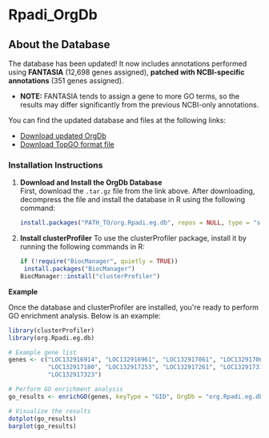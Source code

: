 # Rpadi_OrgDb

## About the Database

The database has been updated! It now includes annotations performed using **FANTASIA** (12,698 genes assigned), **patched with NCBI-specific annotations** (351 genes assigned).  

- **NOTE:** FANTASIA tends to assign a gene to more GO terms, so the results may differ significantly from the previous NCBI-only annotations.

You can find the updated database and files at the following links:

- [Download updated OrgDb](https://drive.google.com/file/d/1Q8LY-uPVpm6F1UWzjZr-9DwoEJHFzrTP/view?usp=sharing)
- [Download TopGO format file](https://github.com/GRGong/Rpadi_OrgDb/raw/refs/heads/main/fantasia.patched_ncbi.topgo.txt.gz)

### Installation Instructions

1. **Download and Install the OrgDb Database**  
   First, download the `.tar.gz` file from the link above. After downloading, decompress the file and install the database in R using the following command:

   ```r
   install.packages("PATH_TO/org.Rpadi.eg.db", repos = NULL, type = "source", force = TRUE)

2. **Install clusterProfiler**
   To use the clusterProfiler package, install it by running the following commands in R:

   ```r
   if (!require("BiocManager", quietly = TRUE))
    install.packages("BiocManager")
   BiocManager::install("clusterProfiler")

**Example**

Once the database and clusterProfiler are installed, you're ready to perform GO enrichment analysis. Below is an example:

```r
library(clusterProfiler)
library(org.Rpadi.eg.db)

# Example gene list
genes <- c("LOC132916914", "LOC132916961", "LOC132917061", "LOC132917063", 
           "LOC132917180", "LOC132917253", "LOC132917261", "LOC132917313", 
           "LOC132917323")

# Perform GO enrichment analysis
go_results <- enrichGO(genes, keyType = "GID", OrgDb = "org.Rpadi.eg.db", ont = "ALL", pAdjustMethod = "BH")

# Visualize the results
dotplot(go_results)
barplot(go_results)
